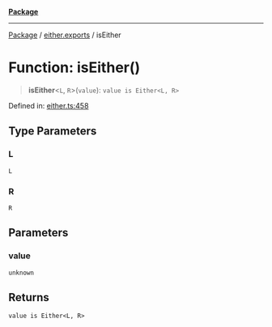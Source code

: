 [**Package**](../../README.md)

***

[Package](../../modules.md) / [either.exports](../README.md) / isEither

# Function: isEither()

> **isEither**\<`L`, `R`\>(`value`): `value is Either<L, R>`

Defined in: [either.ts:458](https://github.com/AlexXanderGrib/monads-io/blob/88cc2f22cfbd8717d7e52da6913dd270216344b1/src/either.ts#L458)

## Type Parameters

### L

`L`

### R

`R`

## Parameters

### value

`unknown`

## Returns

`value is Either<L, R>`
